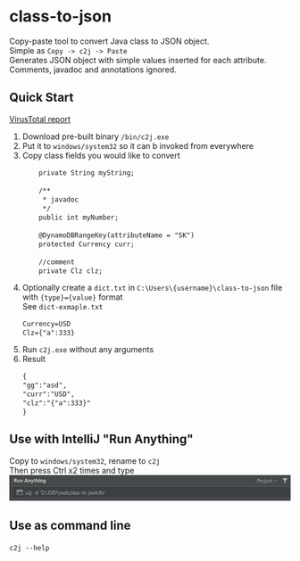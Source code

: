 # class-to-json
Copy-paste tool to convert Java class to JSON object.     
Simple as `Copy -> c2j -> Paste`    
Generates JSON object with simple values inserted for each attribute.      
Comments, javadoc and annotations ignored.

## Quick Start
[VirusTotal report](https://www.virustotal.com/gui/file/4fa315b013d1bf77f96aa3688803508227315a01351a68806f528fa055164cec/detection)
1. Download pre-built binary `/bin/c2j.exe`
1. Put it to `windows/system32` so it can b invoked from everywhere
1. Copy class fields you would like to convert
    ```
        private String myString;
    
        /**
         * javadoc
         */
        public int myNumber;
    
        @DynamoDBRangeKey(attributeName = "SK")
        protected Currency curr;
    
        //comment
        private Clz clz;
    ```
1. Optionally create a `dict.txt` in `C:\Users\{username}\class-to-json` file with `{type}={value}` format   
See `dict-exmaple.txt`
    ```
    Currency=USD
    Clz={"a":333}
    ```
1. Run `c2j.exe` without any arguments   
1. Result
    ```
    {
    "gg":"asd",
    "curr":"USD",
    "clz":"{"a":333}"
    }
    ```

## Use with IntelliJ "Run Anything"
Copy to `windows/system32`, rename to `c2j`   
Then press Ctrl x2 times and type
![alt text](./img/class-to-json.JPG)

## Use as command line
`c2j --help`   
